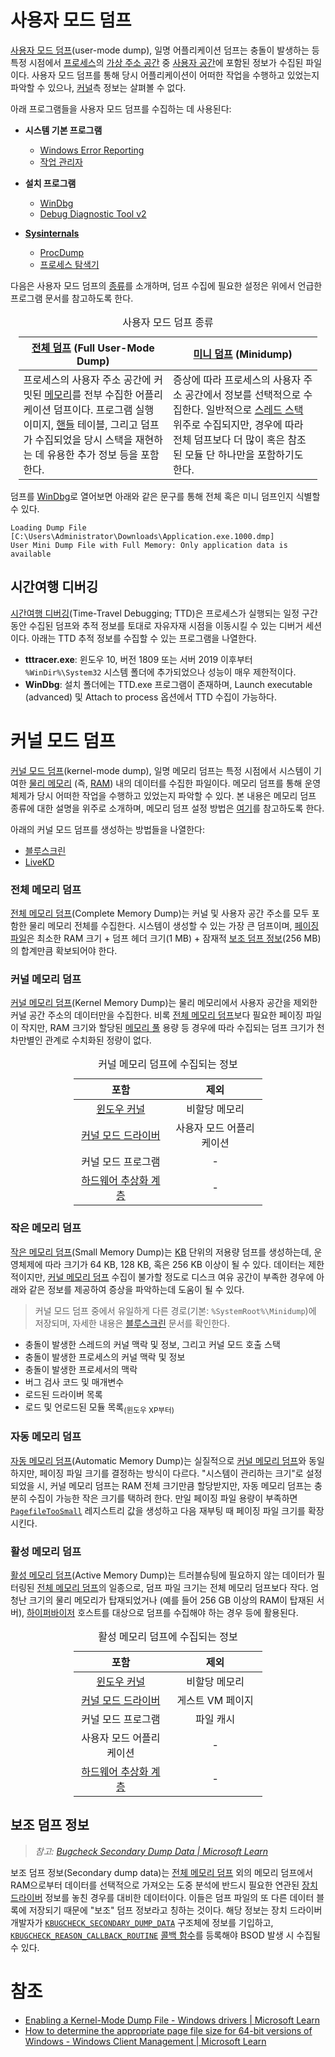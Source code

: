 # 사용자 모드 덤프
[사용자 모드 덤프](https://learn.microsoft.com/en-us/windows-hardware/drivers/debugger/user-mode-dump-files)(user-mode dump), 일명 어플리케이션 덤프는 충돌이 발생하는 등 특정 시점에서 [프로세스](Process.md)의 [가상 주소 공간](Process.md#가상-주소-공간) 중 [사용자 공간](Processor.md#권한-수준)에 포함된 정보가 수집된 파일이다. 사용자 모드 덤프를 통해 당시 어플리케이션이 어떠한 작업을 수행하고 있었는지 파악할 수 있으나, [커널](Kernel.md#커널)측 정보는 살펴볼 수 없다.

아래 프로그램들을 사용자 모드 덤프를 수집하는 데 사용된다:

<ul><li><dl><b>시스템 기본 프로그램</b><ul><li><a href="WER.md">Windows Error Reporting</a></li><li><a href="https://ko.wikipedia.org/wiki/작업_관리자">작업 관리자</a></li></ul></dl></li>
<li><dl><b>설치 프로그램</b><ul><li><a href="WinDbg.md">WinDbg</a></li><li><a href="https://www.microsoft.com/en-us/download/details.aspx?id=103453">Debug Diagnostic Tool v2</a></li></ul></dl></li>
<li><dl><b><a href="Sysinternals.md">Sysinternals</a></b><ul><li><a href="ProcDump.md">ProcDump</a></li><li><a href="Process_Monitor.md">프로세스 탐색기</a></li></ul></dl></li></ul>

다음은 사용자 모드 덤프의 [종류](https://learn.microsoft.com/en-us/windows-hardware/drivers/debugger/user-mode-dump-files)를 소개하며, 덤프 수집에 필요한 설정은 위에서 언급한 프로그램 문서를 참고하도록 한다.

<table style="width: 95%; margin-left: auto; margin-right: auto;">
<caption style="text-align: center;">사용자 모드 덤프 종류</capation>
<colgroup><col style="width: 50%;"/><col style="width: 50%;"/></colgroup>
<thead><tr><th style="text-align: center;"><a href="https://learn.microsoft.com/en-us/windows-hardware/drivers/debugger/user-mode-dump-files#full">전체 덤프</a> (Full User-Mode Dump)</th><th style="text-align: center;"><a href="https://learn.microsoft.com/en-us/windows-hardware/drivers/debugger/user-mode-dump-files#minidumps">미니 덤프</a> (Minidump)</th></tr></thead>
<tbody><tr><td>프로세스의 사용자 주소 공간에 커밋된 <a href="Memory.md">메모리</a>를 전부 수집한 어플리케이션 덤프이다. 프로그램 실행 이미지, <a href="Process.md#핸들">핸들</a> 테이블, 그리고 덤프가 수집되었을 당시 스택을 재현하는 데 유용한 추가 정보 등을 포함한다.</td><td>증상에 따라 프로세스의 사용자 주소 공간에서 정보를 선택적으로 수집한다. 일반적으로 <a href="Process.md#스레드">스레드 스택</a> 위주로 수집되지만, 경우에 따라 전체 덤프보다 더 많이 혹은 참조된 모듈 단 하나만을 포함하기도 한다.</td></tr></tbody>
</table>

덤프를 [WinDbg](WinDbg.md)로 열어보면 아래와 같은 문구를 통해 전체 혹은 미니 덤프인지 식별할 수 있다.

```windbg
Loading Dump File [C:\Users\Administrator\Downloads\Application.exe.1000.dmp]
User Mini Dump File with Full Memory: Only application data is available
```

## 시간여행 디버깅
[시간여행 디버깅](https://aka.ms/ttd)(Time-Travel Debugging; TTD)은 프로세스가 실행되는 일정 구간동안 수집된 덤프와 추적 정보를 토대로 자유자재 시점을 이동시킬 수 있는 디버거 세션이다. 아래는 TTD 추적 정보를 수집할 수 있는 프로그램을 나열한다.

* **tttracer.exe**: 윈도우 10, 버전 1809 또는 서버 2019 이후부터 `%WinDir%\System32` 시스템 폴더에 추가되었으나 성능이 매우 제한적이다.
* **WinDbg**: 설치 폴더에는 TTD.exe 프로그램이 존재하며, Launch executable (advanced) 및 Attach to process 옵션에서 TTD 수집이 가능하다.

# 커널 모드 덤프
[커널 모드 덤프](https://learn.microsoft.com/en-us/windows-hardware/drivers/debugger/kernel-mode-dump-files)(kernel-mode dump), 일명 메모리 덤프는 특정 시점에서 시스템이 기여한 [물리 메모리](https://en.wikipedia.org/wiki/Computer_memory) (즉, [RAM](https://en.wikipedia.org/wiki/Random-access_memory)) 내의 데이터를 수집한 파일이다. 메모리 덤프를 통해 운영체제가 당시 어떠한 작업을 수행하고 있었는지 파악할 수 있다. 본 내용은 메모리 덤프 종류에 대한 설명을 위주로 소개하며, 메모리 덤프 설정 방법은 [여기](BSOD.md#bsod-설정)를 참고하도록 한다.

아래의 커널 모드 덤프를 생성하는 방법들을 나열한다:

* [블루스크린](BSOD.md)
* [LiveKD](LiveKD.md)

### 전체 메모리 덤프
[전체 메모리 덤프](https://learn.microsoft.com/en-us/windows-hardware/drivers/debugger/complete-memory-dump)(Complete Memory Dump)는 커널 및 사용자 공간 주소를 모두 포함한 물리 메모리 전체를 수집한다. 시스템이 생성할 수 있는 가장 큰 덤프이며, [페이징 파일](Memory.md#페이징-파일)은 최소한 RAM 크기 + 덤프 헤더 크기(1 MB) + 잠재적 [보조 덤프 정보](#보조-덤프-정보)(256 MB)의 합계만큼 확보되어야 한다.

### 커널 메모리 덤프
[커널 메모리 덤프](https://learn.microsoft.com/en-us/windows-hardware/drivers/debugger/kernel-memory-dump)(Kernel Memory Dump)는 물리 메모리에서 사용자 공간을 제외한 커널 공간 주소의 데이터만을 수집한다. 비록 [전체 메모리 덤프](#전체-메모리-덤프)보다 필요한 페이징 파일이 작지만, RAM 크기와 할당된 [메모리 풀](Memory.md#메모리-풀) 용량 등 경우에 따라 수집되는 덤프 크기가 천차만별인 관계로 수치화된 정량이 없다.

<table style="table-layout: fixed; width: 60%; margin-left: auto; margin-right: auto;">
<caption style="caption-side: top;">커널 메모리 덤프에 수집되는 정보</caption>
<colgroup><col style="width: 50%;"/><col style="width: 50%;"/></colgroup>
<thead><tr><th style="text-align: center;">포함</th><th style="text-align: center;">제외</th></tr></thead>
<tbody style="text-align: center;">
<tr><td><a href="Kernel.md">윈도우 커널</a></td><td>비할당 메모리</td></tr>
<tr><td><a href="Driver.md">커널 모드 드라이버</a></td><td>사용자 모드 어플리케이션</td></tr>
<tr><td>커널 모드 프로그램</td><td>-</td></tr>
<tr><td><a href="Kernel.md#하드웨어-추상-계층">하드웨어 추상화 계층</a></td><td>-</td></tr>
</tbody>
</table>

### 작은 메모리 덤프
[작은 메모리 덤프](https://learn.microsoft.com/en-us/windows-hardware/drivers/debugger/small-memory-dump)(Small Memory Dump)는 [KB](https://ko.wikipedia.org/wiki/킬로바이트) 단위의 저용량 덤프를 생성하는데, 운영체제에 따라 크기가 64 KB, 128 KB, 혹은 256 KB 이상이 될 수 있다. 데이터는 제한적이지만, [커널 메모리 덤프](#커널-메모리-덤프) 수집이 불가할 정도로 디스크 여유 공간이 부족한 경우에 아래와 같은 정보를 제공하여 증상을 파악하는데 도움이 될 수 있다.

> 커널 모드 덤프 중에서 유일하게 다른 경로(기본: `%SystemRoot%\Minidump`)에 저장되며, 자세한 내용은 [블루스크린](BSOD.md#crashcontrol-작은-메모리-덤프) 문서를 확인한다.

* 충돌이 발생한 스레드의 커널 맥락 및 정보, 그리고 커널 모드 호출 스택
* 충돌이 발생한 프로세스의 커널 맥락 및 정보
* 충돌이 발생한 프로세서의 맥락
* 버그 검사 코드 및 매개변수
* 로드된 드라이버 목록
* 로드 및 언로드된 모듈 목록<sub>(윈도우 XP부터)</sub>

### 자동 메모리 덤프
[자동 메모리 덤프](https://learn.microsoft.com/en-us/windows-hardware/drivers/debugger/automatic-memory-dump)(Automatic Memory Dump)는 실질적으로 [커널 메모리 덤프](#커널-메모리-덤프)와 동일하지만, 페이징 파일 크기를 결정하는 방식이 다르다. "시스템이 관리하는 크기"로 설정되었을 시, 커널 메모리 덤프는 RAM 전체 크기만큼 할당받지만, 자동 메모리 덤프는 충분히 수집이 가능한 작은 크기를 택하려 한다. 만일 페이징 파일 용량이 부족하면 [`PagefileTooSmall`](BSOD.md#bsod-설정) 레지스트리 값을 생성하고 다음 재부팅 때 페이징 파일 크기를 확장시킨다.

### 활성 메모리 덤프
[활성 메모리 덤프](https://learn.microsoft.com/en-us/windows-hardware/drivers/debugger/active-memory-dump)(Active Memory Dump)는 트러블슈팅에 필요하지 않는 데이터가 필터링된 [전체 메모리 덤프](#전체-메모리-덤프)의 일종으로, 덤프 파일 크기는 전체 메모리 덤프보다 작다. 엄청난 크기의 물리 메모리가 탑재되었거나 (예를 들어 256 GB 이상의 RAM이 탑재된 서버), [하이퍼바이저](https://ko.wikipedia.org/wiki/하이퍼바이저) 호스트를 대상으로 덤프를 수집해야 하는 경우 등에 활용된다.

<table style="table-layout: fixed; width: 60%; margin-left: auto; margin-right: auto;">
<caption style="caption-side: top;">활성 메모리 덤프에 수집되는 정보</caption>
<colgroup><col style="width: 50%;"/><col style="width: 50%;"/></colgroup>
<thead><tr><th style="text-align: center;">포함</th><th style="text-align: center;">제외</th></tr></thead>
<tbody style="text-align: center;">
<tr><td><a href="Kernel.md">윈도우 커널</a></td><td>비할당 메모리</td></tr>
<tr><td><a href="Driver.md">커널 모드 드라이버</a></td><td>게스트 VM 페이지</td></tr>
<tr><td>커널 모드 프로그램</td><td>파일 캐시</td></tr>
<tr><td>사용자 모드 어플리케이션</td><td>-</td></tr>
<tr><td><a href="Kernel.md#하드웨어-추상-계층">하드웨어 추상화 계층</a></td><td>-</td></tr>
</tbody>
</table>

## 보조 덤프 정보
> *참고: [Bugcheck Secondary Dump Data | Microsoft Learn](https://learn.microsoft.com/en-us/shows/inside/bugcheck-secondary-dump-data)*

보조 덤프 정보(Secondary dump data)는 [전체 메모리 덤프](#전체-메모리-덤프) 외의 메모리 덤프에서 RAM으로부터 데이터를 선택적으로 가져오는 도중 분석에 반드시 필요한 연관된 [장치 드라이버](Driver.md) 정보를 놓친 경우를 대비한 데이터이다. 이들은 덤프 파일의 또 다른 데이터 블록에 저장되기 때문에 "보조" 덤프 정보라고 칭하는 것이다. 해당 정보는 장치 드라이버 개발자가 [`KBUGCHECK_SECONDARY_DUMP_DATA`](https://learn.microsoft.com/en-us/windows-hardware/drivers/ddi/wdm/ns-wdm-_kbugcheck_secondary_dump_data) 구조체에 정보를 기입하고, [`KBUGCHECK_REASON_CALLBACK_ROUTINE`](https://learn.microsoft.com/en-us/windows-hardware/drivers/ddi/wdm/nc-wdm-kbugcheck_reason_callback_routine) [콜백 함수](C.md#콜백-함수)를 등록해야 BSOD 발생 시 수집될 수 있다.

# 참조
* [Enabling a Kernel-Mode Dump File - Windows drivers &#124; Microsoft Learn](https://learn.microsoft.com/en-us/windows-hardware/drivers/debugger/enabling-a-kernel-mode-dump-file)
* [How to determine the appropriate page file size for 64-bit versions of Windows - Windows Client Management &#124; Microsoft Learn](https://learn.microsoft.com/en-us/windows/client-management/determine-appropriate-page-file-size)
